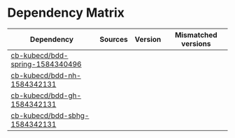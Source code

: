 # Dependency Matrix

Dependency | Sources | Version | Mismatched versions
---------- | ------- | ------- | -------------------
[cb-kubecd/bdd-spring-1584340496](https://github.com/cb-kubecd/bdd-spring-1584340496.git) |  | []() | 
[cb-kubecd/bdd-nh-1584342131](https://github.com/cb-kubecd/bdd-nh-1584342131.git) |  | []() | 
[cb-kubecd/bdd-gh-1584342131](https://github.com/cb-kubecd/bdd-gh-1584342131.git) |  | []() | 
[cb-kubecd/bdd-sbhg-1584342131](https://github.com/cb-kubecd/bdd-sbhg-1584342131.git) |  | []() | 
